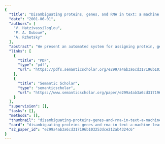 ```yaml
---
{
  "title": "Disambiguating proteins, genes, and RNA in text: a machine learning approach",
  "date": "2001-06-01",
  "authors": [
    "V. Hatzivassiloglou",
    "P. A. Duboué",
    "A. Rzhetsky"
  ],
  "abstract": "We present an automated system for assigning protein, gene, or mRNA class labels to biological terms in free text. Three machine learning algorithms and several extended ways for defining contextual features for disambiguation are examined, and a fully unsupervised manner for obtaining training examples is proposed. We train and evaluate our system over a collection of 9 million words of molecular biology journal articles, obtaining accuracy rates up to 85%.",
  "links": [
    {
      "title": "PDF",
      "type": "pdf",
      "url": "https://pdfs.semanticscholar.org/e299/a4ab3a6cd317196b103253dce212ab4324c6.pdf"
    },
    {
      "title": "Semantic Scholar",
      "type": "semanticscholar",
      "url": "https://www.semanticscholar.org/paper/e299a4ab3a6cd317196b103253dce212ab4324c6"
    }
  ],
  "supervision": [],
  "tasks": [],
  "methods": [],
  "thumbnail": "disambiguating-proteins-genes-and-rna-in-text-a-machine-learning-approach-thumb.jpg",
  "card": "disambiguating-proteins-genes-and-rna-in-text-a-machine-learning-approach-card.jpg",
  "s2_paper_id": "e299a4ab3a6cd317196b103253dce212ab4324c6"
}
---
```



